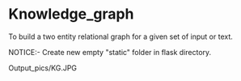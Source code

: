 # Knowledge_graph
To build a two entity relational graph for a given set of input or text.

NOTICE:-
        Create new empty "static" folder in flask directory.

Output_pics/KG.JPG
